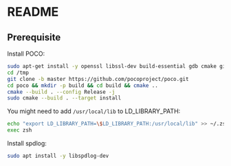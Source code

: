 # README

## Prerequisite

Install POCO:

```bash
sudo apt-get install -y openssl libssl-dev build-essential gdb cmake git libiodbc2 libiodbc2-dev libmysqlclient-dev libpq-dev
cd /tmp
git clone -b master https://github.com/pocoproject/poco.git
cd poco && mkdir -p build && cd build && cmake ..
cmake --build . --config Release -j
sudo cmake --build . --target install
```

You might need to add `/usr/local/lib` to LD_LIBRARY_PATH:

```bash
echo "export LD_LIBRARY_PATH=\$LD_LIBRARY_PATH:/usr/local/lib" >> ~/.zshrc
exec zsh
```

Install spdlog:

```bash
sudo apt install -y libspdlog-dev
```

